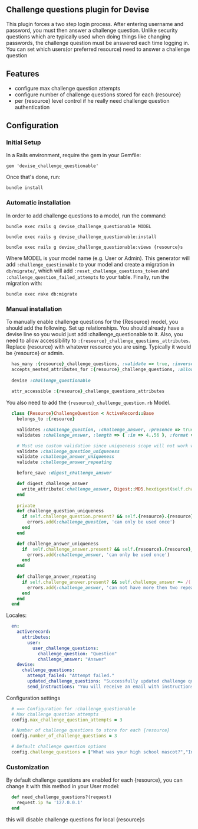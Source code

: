 ## Challenge questions plugin for Devise

This plugin forces a two step login process.  After entering username and password, you must then answer a challenge question.  Unlike security questions which are typically used when doing things like changing passwords, the challenge question must be answered each time logging in.  You can set which users(or preferred resource) need to answer a challenge question
## Features

* configure max challenge question attempts
* configure number of challenge questions stored for each {resource}
* per {resource} level control if he really need challenge question authentication

## Configuration

### Initial Setup

In a Rails environment, require the gem in your Gemfile:

    gem 'devise_challenge_questionable'

Once that's done, run:

    bundle install


### Automatic installation

In order to add challenge questions to a model, run the command:

    bundle exec rails g devise_challenge_questionable MODEL
    
    bundle exec rails g devise_challenge_questionable:install
    
    bundle exec rails g devise_challenge_questionable:views {resource}s

Where MODEL is your model name (e.g. User or Admin). This generator will add `:challenge_questionable` to your model
and create a migration in `db/migrate/`, which will add `:reset_challenge_questions_token` and `:challenge_question_failed_attempts` to your table.
Finally, run the migration with:

    bundle exec rake db:migrate


### Manual installation

To manually enable challenge questions for the {Resource} model, you should add the following. Set up relationships. You should already have a devise line so you would just add :challenge_questionable to it.  Also, you need to allow accessibility to `:{resource}_challenge_questions_attributes`.  Replace {resource} with whatever resource you are using. Typically it would be {resource} or admin.

```ruby
  has_many :{resource}_challenge_questions, :validate => true, :inverse_of => :{resource}
  accepts_nested_attributes_for :{resource}_challenge_questions, :allow_destroy => true
  
  devise :challenge_questionable
  
  attr_accessible :{resource}_challenge_questions_attributes
```

You also need to add the `{resource}_challenge_question.rb` Model.

```ruby
  class {Resource}ChallengeQuestion < ActiveRecord::Base
    belongs_to :{resource}

    validates :challenge_question, :challenge_answer, :presence => true
    validates :challenge_answer, :length => { :in => 4..56 }, :format => {:with => /^[\w\s:]*$/, :message => "can not contain special characters"}, :allow_blank => true

    # Must use custom validation since uniqueness scope will not work with has_many association
    validate :challenge_question_uniqueness
    validate :challenge_answer_uniqueness
    validate :challenge_answer_repeating

    before_save :digest_challenge_answer

    def digest_challenge_answer
      write_attribute(:challenge_answer, Digest::MD5.hexdigest(self.challenge_answer.downcase)) unless self.challenge_answer.nil?
    end
  
    private
    def challenge_question_uniqueness
      if self.challenge_question.present? && self.{resource}.{resource}_challenge_questions.select{|q| q.challenge_question == self.challenge_question}.count > 1
        errors.add(:challenge_question, 'can only be used once')
      end
    end

    def challenge_answer_uniqueness
      if  self.challenge_answer.present? && self.{resource}.{resource}_challenge_questions.select{|q| q.challenge_answer == self.challenge_answer}.count > 1
        errors.add(:challenge_answer, 'can only be used once')
      end
    end
  
    def challenge_answer_repeating
      if self.challenge_answer.present? && self.challenge_answer =~ /(.)\1{2,}/
        errors.add(:challenge_answer, 'can not have more then two repeating characters in a row')
      end
    end
  end
```

Locales:

```yaml
  en:
    activerecord:
      attributes:
        user:
          user_challenge_questions:
            challenge_question: "Question"
            challenge_answer: "Answer"
    devise:
      challenge_questions:
        attempt_failed: "Attempt failed."
        updated_challenge_questions: "Successfully updated challenge questions."
        send_instructions: "You will receive an email with instructions about how to reset your challenge questions in a few minutes."
```

Configuration settings

```ruby
  # ==> Configuration for :challenge_questionable
  # Max challenge question attempts
  config.max_challenge_question_attempts = 3

  # Number of challenge questions to store for each {resource}
  config.number_of_challenge_questions = 3

  # Default challenge question options
  config.challenge_questions = ["What was your high school mascot?","In which city was your first elementary school?","In which city was your mother born?","What is the name of your favorite movie?","Who is your favorite athlete?","What was your most memorable gift as a child?","What is your favorite cartoon character?","What is the name of your favorite novel?","Name of favorite childhood pet?","What is the name of your elementary school?","What is your youngest child's middle name?","Last Name of your kindergarten teacher?","What is the first name of your grandmother (your father's mother)?","What is your spouse's nickname?","Name of the place where your wedding reception was held?","Name of a college you applied to but did not attend?","What is the first name of the youngest of your siblings?","What is the first name of the eldest of your siblings?","What is your favorite television show?","If you needed a new first name, what would it be?","What is the first name of your youngest child?","When is your mother's birthday (MM/DD)?","What is your eldest child's middle name?","What is the last name of the funniest friend you know?","Name the highest mountain you've been to the top of?","What is the first name of your grandmother (your mother's mother)?","What is the first name of your grandfather (your mother's father)?","What was the first name of your best man/maid of honor?","What was the last name of your first grade teacher?","What is the last name of your first boyfriend or girlfriend?","Which high school did you attend?","What was your major during college?","What was the name of your first pet?","What was your favorite place from your childhood?","What is your favorite song?","What is your favorite car?","What is your mother’s middle name?","What is the (MM/DD) of your employment?","What is the make/model of first car?","What is the name of the city or town where you were born?","What is the name of your favorite childhood teacher?","What is the name of your favorite childhood friend?","What are your oldest sibling’s (MM/YYYY) of birth?","What is your oldest sibling’s middle name?","What school did you attend for sixth grade?","On what street did you live in third grade?"]

```

### Customization

By default challenge questions are enabled for each {resource}, you can change it with this method in your User model:

```ruby
  def need_challenge_questions?(request)
    request.ip != '127.0.0.1'
  end
```

this will disable challenge questions for local {resource}s
